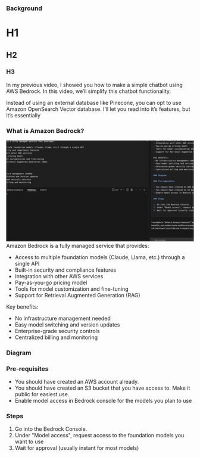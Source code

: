 ### Background

# H1

## H2

### H3

In my previous video, I showed you how to make a simple chatbot using AWS Bedrock. In this video, we’ll simplify this chatbot functionality.

Instead of using an external database like Pinecone, you can opt to use Amazon OpenSearch Vector database. I’ll let you read into it’s features, but it’s essentially

### What is Amazon Bedrock?

![alt text](image.png)
Amazon Bedrock is a fully managed service that provides:

- Access to multiple foundation models (Claude, Llama, etc.) through a single API
- Built-in security and compliance features
- Integration with other AWS services
- Pay-as-you-go pricing model
- Tools for model customization and fine-tuning
- Support for Retrieval Augmented Generation (RAG)

Key benefits:

- No infrastructure management needed
- Easy model switching and version updates
- Enterprise-grade security controls
- Centralized billing and monitoring

### Diagram

### Pre-requisites

- You should have created an AWS account already.
- You should have created an S3 bucket that you have access to. Make it public for easiest use.
- Enable model access in Bedrock console for the models you plan to use

### Steps

1. Go into the Bedrock Console.
2. Under "Model access", request access to the foundation models you want to use
3. Wait for approval (usually instant for most models)
